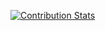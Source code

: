 [![Contribution Stats](https://next-github-tau.vercel.app/api/card?username=maurizinkkj)](https://github.com/maurizinkkj)
